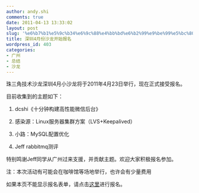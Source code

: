 ```yaml
---
author: andy.shi
comments: true
date: 2011-04-13 13:33:02
layout: post
slug: '%e6%b7%b1%e5%9c%b34%e6%9c%88%e4%bb%bd%e6%b2%99%e9%be%99%e5%bc%80%e5%a7%8b%e6%8a%a5%e5%90%8d'
title: 深圳4月份沙龙开始报名
wordpress_id: 403
categories:
- 广州
- 总结
- 沙龙
---
```


珠三角技术沙龙深圳4月小沙龙将于2011年4月23日举行，现在正式接受报名。

目前收集到的主题如下：

1. dcshi《十分钟构建高性能微信后台》

2. 感染源：Linux服务器集群方案（LVS+Keepalived）

3. 小路：MySQL配置优化

4. Jeff rabbitmq测评

特别鸣谢Jeff同学从广州过来支援，并贡献主题。欢迎大家积极报名参加。

注：本次活动有可能会在咖啡馆等场地举行，也许会有少量费用 

如果本页不能显示报名表单，请点击[这里](http://autoforms.sandbox.jeffkit.info/fill/19/?is_popup=true)进行报名。
